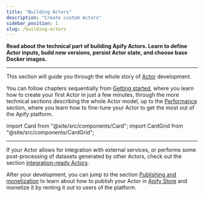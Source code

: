 ```yaml
---
title: "Building Actors"
description: "Create custom Actors"
sidebar_position: 1
slug: /building-actors
---
```


**Read about the technical part of building Apify Actors. Learn to define Actor inputs, build new versions, persist Actor state, and choose base Docker images.**

---

This section will guide you through the whole story of [Actor](/platform) development.

You can follow chapters sequentially from [Getting started](/platform/getting-started), where you learn how to create your first Actor in just a few minutes, through the more technical sections describing the whole Actor model, up to the [Performance](/platform/building-actors/performance) section, where you learn how to fine-tune your Actor to get the most out of the Apify platform.

import Card from "@site/src/components/Card";
import CardGrid from "@site/src/components/CardGrid";

<CardGrid>
    <Card
        title="Actor definition"
        to="/platform/actors/development/actor-definition"
        desc="Learn how to turn your arbitrary code into an Actor simply by adding an Actor definition directory."
    />
    <Card
        title="Programming interface"
        to="/platform/building-actors/programming-interface"
        desc="Learn about the programming interface of Apify Actors, important commands and features provided by the Apify SDK, and how to use them in your Actors."
    />
    <Card
        title="Deployment"
        to="/platform/actors/development/deployment"
        desc="Learn how to deploy your Actors to the Apify platform and build them."
    />
    <Card
        title="Builds and runs"
        to="/platform/actors/development/builds-and-runs"
        desc="Learn about Actor builds and runs, their lifecycle, versioning, and other properties."
    />
    <Card
        title="Performance"
        to="/platform/building-actors/performance"
        desc="Learn how to get the maximum value out of your Actors, minimize costs, and maximize results."
    />
</CardGrid>

---

If your Actor allows for integration with external services, or performs some post-processing of datasets generated by other Actors, check out the section [integration-ready Actors](/platform/integrations/actors/integration-ready-actors).

After your development, you can jump to the section [Publishing and monetization](/platform/publishing-and-monetization) to learn about how to publish your Actor in [Apify Store](https://apify.com/store) and monetize it by renting it out to users of the platform.

